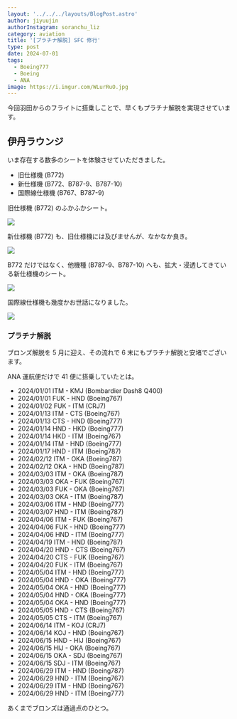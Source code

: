 ```yaml
---
layout: '../../../layouts/BlogPost.astro'
author: jiyuujin
authorInstagram: soranchu_liz
category: aviation
title: '[プラチナ解脱] SFC 修行'
type: post
date: 2024-07-01
tags:
  - Boeing777
  - Boeing
  - ANA
image: https://i.imgur.com/WLurRuO.jpg
---
```


今回羽田からのフライトに搭乗しことで、早くもプラチナ解脱を実現させています。

## 伊丹ラウンジ

いま存在する数多のシートを体験させていただきました。

- 旧仕様機 (B772)
- 新仕様機 (B772、B787-9、B787-10)
- 国際線仕様機 (B767、B787-9)

旧仕様機 (B772) のふかふかシート。

![](/assets/img/20240306/JA713A_2.JPG)

新仕様機 (B772) も、旧仕様機には及びませんが、なかなか良き。

![](/assets/img/20240406/JA745A_2.JPG)

B772 だけではなく、他機種 (B787-9、B787-10) へも、拡大・浸透してきている新仕様機のシート。

![](/assets/img/20240307/JA935A.JPG)

国際線仕様機も幾度かお世話になりました。

![](/assets/img/20240505/JA627A_4.JPG)

### プラチナ解脱

ブロンズ解脱を 5 月に迎え、その流れで 6 末にもプラチナ解脱と安堵でございます。

ANA 運航便だけで 41 便に搭乗していたとは。

- 2024/01/01 ITM - KMJ (Bombardier Dash8 Q400)
- 2024/01/01 FUK - HND (Boeing767)
- 2024/01/02 FUK - ITM (CRJ7)
- 2024/01/13 ITM - CTS (Boeing767)
- 2024/01/13 CTS - HND (Boeing777)
- 2024/01/14 HND - HKD (Boeing777)
- 2024/01/14 HKD - ITM (Boeing767)
- 2024/01/14 ITM - HND (Boeing777)
- 2024/01/17 HND - ITM (Boeing787)
- 2024/02/12 ITM - OKA (Boeing787)
- 2024/02/12 OKA - HND (Boeing787)
- 2024/03/03 ITM - OKA (Boeing787)
- 2024/03/03 OKA - FUK (Boeing767)
- 2024/03/03 FUK - OKA (Boeing767)
- 2024/03/03 OKA - ITM (Boeing787)
- 2024/03/06 ITM - HND (Boeing777)
- 2024/03/07 HND - ITM (Boeing787)
- 2024/04/06 ITM - FUK (Boeing767)
- 2024/04/06 FUK - HND (Boeing777)
- 2024/04/06 HND - ITM (Boeing777)
- 2024/04/19 ITM - HND (Boeing787)
- 2024/04/20 HND - CTS (Boeing767)
- 2024/04/20 CTS - FUK (Boeing767)
- 2024/04/20 FUK - ITM (Boeing767)
- 2024/05/04 ITM - HND (Boeing777)
- 2024/05/04 HND - OKA (Boeing777)
- 2024/05/04 OKA - HND (Boeing777)
- 2024/05/04 HND - OKA (Boeing777)
- 2024/05/04 OKA - HND (Boeing777)
- 2024/05/05 HND - CTS (Boeing767)
- 2024/05/05 CTS - ITM (Boeing767)
- 2024/06/14 ITM - KOJ (CRJ7)
- 2024/06/14 KOJ - HND (Boeing767)
- 2024/06/15 HND - HIJ (Boeing767)
- 2024/06/15 HIJ - OKA (Boeing767)
- 2024/06/15 OKA - SDJ (Boeing767)
- 2024/06/15 SDJ - ITM (Boeing767)
- 2024/06/29 ITM - HND (Boeing787)
- 2024/06/29 HND - ITM (Boeing767)
- 2024/06/29 ITM - HND (Boeing767)
- 2024/06/29 HND - ITM (Boeing777)

あくまでブロンズは通過点のひとつ。
